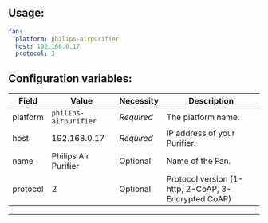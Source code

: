 ## Usage:
```yaml
fan:
  platform: philips-airpurifier
  host: 192.168.0.17
  protocol: 3
```

## Configuration variables:
Field | Value | Necessity | Description
--- | --- | --- | ---
platform | `philips-airpurifier` | *Required* | The platform name.
host | 192.168.0.17 | *Required* | IP address of your Purifier.
name | Philips Air Purifier | Optional | Name of the Fan.
protocol | 2 | Optional | Protocol version (1-http, 2-CoAP, 3-Encrypted CoAP)
***
